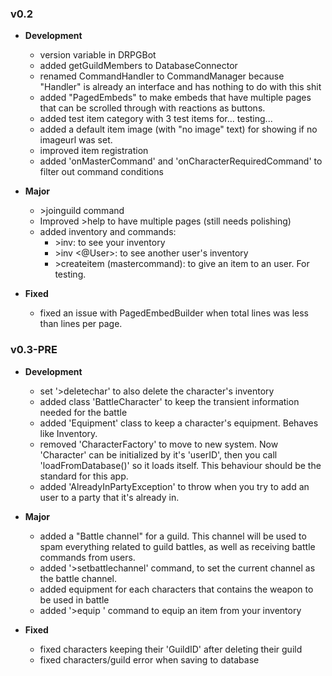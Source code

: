 ### v0.2
- **Development**
	- version variable in DRPGBot
	- added getGuildMembers to DatabaseConnector
	- renamed CommandHandler to CommandManager because "Handler" is already an interface and has nothing to do with this shit
	- added "PagedEmbeds" to make embeds that have multiple pages that can be scrolled through with reactions as buttons.
	- added test item category with 3 test items for... testing...
	- added a default item image (with "no image" text) for showing if no imageurl was set.
	- improved item registration
	- added 'onMasterCommand' and 'onCharacterRequiredCommand' to filter out command conditions

- **Major**
	- \>joinguild command
	- Improved >help to have multiple pages (still needs polishing)
	- added inventory and commands:
		- \>inv: to see your inventory
		- \>inv <@User>: to see another user's inventory
		- \>createitem (mastercommand): to give an item to an user. For testing.

- **Fixed**
	- fixed an issue with PagedEmbedBuilder when total lines was less than lines per page.

### v0.3-PRE

- **Development**
	- set '>deletechar' to also delete the character's inventory
	- added class 'BattleCharacter' to keep the transient information needed for the battle
	- added 'Equipment' class to keep a character's equipment. Behaves like Inventory.
	- removed 'CharacterFactory' to move to new system. Now 'Character' can be initialized by it's 'userID', then you call 'loadFromDatabase()' so it loads itself. This behaviour should be the standard for this app.
	- added 'AlreadyInPartyException' to throw when you try to add an user to a party that it's already in.

- **Major**
	- added a "Battle channel" for a guild. This channel will be used to spam everything related to guild battles, as well as receiving battle commands from users.
	- added '>setbattlechannel' command, to set the current channel as the battle channel.
	- added equipment for each characters that contains the weapon to be used in battle
	- added '>equip <itemID>' command to equip an item from your inventory

- **Fixed**
	- fixed characters keeping their 'GuildID' after deleting their guild
	- fixed characters/guild error when saving to database


